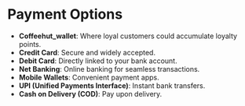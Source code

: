 # Payment Options

- **Coffeehut_wallet**: Where loyal customers could accumulate loyalty points.
- **Credit Card**: Secure and widely accepted.
- **Debit Card**: Directly linked to your bank account.
- **Net Banking**: Online banking for seamless transactions.
- **Mobile Wallets**: Convenient payment apps.
- **UPI (Unified Payments Interface)**: Instant bank transfers.
- **Cash on Delivery (COD)**: Pay upon delivery.



